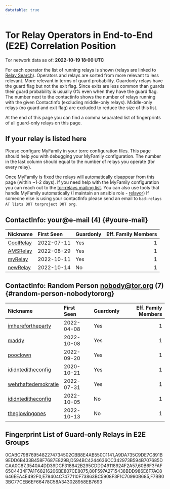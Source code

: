 ```yaml
---
datatable: true
---
```



# Tor Relay Operators in End-to-End (E2E) Correlation Position

Tor network data as of: **2022-10-19 18:00 UTC**

For each operator the list of running relays is shown (relays are linked to [Relay Search](https://metrics.torproject.org/rs.html)).
Operators and relays are sorted from more relevant to less relevant. More relevant in terms of guard probability.
Guardonly relays have the guard flag but not the exit flag.
Since exits are less common than guards their guard probability is usually 0% even when they have the guard flag.
The number next to the contactinfo shows the number of relays running with the given ContactInfo (excluding middle-only relays).
Middle-only relays (no guard and exit flag) are excluded to reduce the size of this list.

At the end of this page you can find a comma separated list of fingerprints of all guard-only relays on this page.

## If your relay is listed here
Please configure MyFamily in your torrc configuration files.
This page should help you with debugging your MyFamily configuration. The number in the last column should equal to the number of
relays you operate (for every relay).

Once MyFamily is fixed the relays will automatically disappear from this page (within ~1-2 days).
If you need help with the MyFamily configuration you can reach out to the
[tor-relays mailing list](https://lists.torproject.org/cgi-bin/mailman/listinfo/tor-relays).
You can also use tools that handle MyFamily automatically (I maintain an ansible role - 
[relayor](https://medium.com/@nusenu/deploying-tor-relays-with-ansible-6612593fa34d))
If someone else is using your contactInfo please send an email to ```bad-relays AT lists DOT torproject DOT org```.


## ContactInfo: your@e-mail (4) {#youre-mail}

| Nickname                                                                                             | First Seen   | Guardonly   |   Eff. Family Members |
|:-----------------------------------------------------------------------------------------------------|:-------------|:------------|----------------------:|
| [CoolRelay](https://metrics.torproject.org/rs.html#details/D594BC4244636CC342973B594B707685DCAA0C87) | 2022-07-11   | Yes         |                     1 |
| [AMSRelay](https://metrics.torproject.org/rs.html#details/A9DA735C9DE7C891B9EDD6B433B458F7687E829B)  | 2022-08-29   | Yes         |                     1 |
| [myRelay](https://metrics.torproject.org/rs.html#details/0CABC7987695482274734502CBB8E4AB550C1141)   | 2022-10-11   | Yes         |                     1 |
| [newRelay](https://metrics.torproject.org/rs.html#details/9DEDA0B85B2388BE592B64598EA92414EB3E8D3B)  | 2022-10-14   | No          |                     1 |

## ContactInfo: Random Person nobody@tor.org (7) {#random-person-nobodytororg}

| Nickname                                                                                                       | First Seen   | Guardonly   |   Eff. Family Members |
|:---------------------------------------------------------------------------------------------------------------|:-------------|:------------|----------------------:|
| [imherefortheparty](https://metrics.torproject.org/rs.html#details/3540A4DD39DCF318842B295CDDD49118924F2A57)   | 2022-04-08   | Yes         |                     1 |
| [maddy](https://metrics.torproject.org/rs.html#details/E79404C7477110F73863BC5908F3F1C70990B685)               | 2022-10-08   | Yes         |                     1 |
| [pooclown](https://metrics.torproject.org/rs.html#details/F7BB03BC77CEB6EF66478C58A343028958EB7693)            | 2022-09-20   | Yes         |                     1 |
| [ididnteditheconfig](https://metrics.torproject.org/rs.html#details/80F597A2715438BDD986E6F7AC8646EEA4E492F0)  | 2020-10-21   | Yes         |                     1 |
| [wehrhaftedemokratie](https://metrics.torproject.org/rs.html#details/60B6F3FAF65C4434F7A1F68216206BE807CE8075) | 2022-07-31   | Yes         |                     1 |
| [ididnteditheconfig](https://metrics.torproject.org/rs.html#details/5EA46A3C23E4A3905DAAE9BD4801142E20AEA780)  | 2022-10-05   | No          |                     1 |
| [theglowingones](https://metrics.torproject.org/rs.html#details/E399BF6C6EEB4D63A388911B84C16909CD84A13E)      | 2022-10-13   | No          |                     1 |


## Fingerprint List of Guard-only Relays in E2E Groups

0CABC7987695482274734502CBB8E4AB550C1141,A9DA735C9DE7C891B9EDD6B433B458F7687E829B,D594BC4244636CC342973B594B707685DCAA0C87,3540A4DD39DCF318842B295CDDD49118924F2A57,60B6F3FAF65C4434F7A1F68216206BE807CE8075,80F597A2715438BDD986E6F7AC8646EEA4E492F0,E79404C7477110F73863BC5908F3F1C70990B685,F7BB03BC77CEB6EF66478C58A343028958EB7693